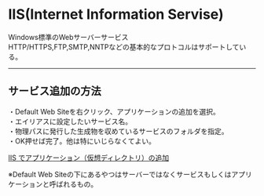 # IIS(Internet Information Servise)

Windows標準のWebサーバーサービス  
HTTP/HTTPS,FTP,SMTP,NNTPなどの基本的なプロトコルはサポートしている。  

---

## サービス追加の方法

・Default Web Siteを右クリック、アプリケーションの追加を選択。  
・エイリアスに設定したいサービス名。  
・物理パスに発行した生成物を収めているサービスのフォルダを指定。  
・OK押せば完了。他は特にいじらなくてよい。  

[IIS でアプリケーション（仮想ディレクトリ）の追加](https://creativeweb.jp/personal-site/application/)  

※Default Web Siteの下にあるやつはサーバーではなくサービスもしくはアプリケーションと呼ばれるもの。  
